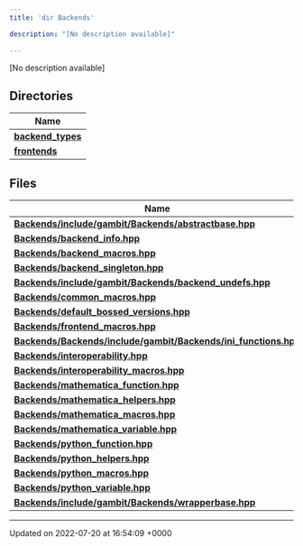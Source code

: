 ```yaml
---
title: 'dir Backends'

description: "[No description available]"

---
```







[No description available]

## Directories

| Name           |
| -------------- |
| **[backend_types](/documentation/code/files/dir_adaf5b9f3522268d0722b5bf192fb62e/#dir-backend-types)**  |
| **[frontends](/documentation/code/files/dir_c6faa5d145e7be4b4543e56b2cb9e577/#dir-frontends)**  |

## Files

| Name           |
| -------------- |
| **[Backends/include/gambit/Backends/abstractbase.hpp](/documentation/code/files/include_2gambit_2backends_2abstractbase_8hpp/#file-include/gambit/backends/abstractbase.hpp)**  |
| **[Backends/backend_info.hpp](/documentation/code/files/backend__info_8hpp/#file-backend-info.hpp)**  |
| **[Backends/backend_macros.hpp](/documentation/code/files/backend__macros_8hpp/#file-backend-macros.hpp)**  |
| **[Backends/backend_singleton.hpp](/documentation/code/files/backend__singleton_8hpp/#file-backend-singleton.hpp)**  |
| **[Backends/include/gambit/Backends/backend_undefs.hpp](/documentation/code/files/include_2gambit_2backends_2backend__undefs_8hpp/#file-include/gambit/backends/backend-undefs.hpp)**  |
| **[Backends/common_macros.hpp](/documentation/code/files/common__macros_8hpp/#file-common-macros.hpp)**  |
| **[Backends/default_bossed_versions.hpp](/documentation/code/files/default__bossed__versions_8hpp/#file-default-bossed-versions.hpp)**  |
| **[Backends/frontend_macros.hpp](/documentation/code/files/frontend__macros_8hpp/#file-frontend-macros.hpp)**  |
| **[Backends/Backends/include/gambit/Backends/ini_functions.hpp](/documentation/code/files/backends_2include_2gambit_2backends_2ini__functions_8hpp/#file-backends/include/gambit/backends/ini-functions.hpp)**  |
| **[Backends/interoperability.hpp](/documentation/code/files/interoperability_8hpp/#file-interoperability.hpp)**  |
| **[Backends/interoperability_macros.hpp](/documentation/code/files/interoperability__macros_8hpp/#file-interoperability-macros.hpp)**  |
| **[Backends/mathematica_function.hpp](/documentation/code/files/mathematica__function_8hpp/#file-mathematica-function.hpp)**  |
| **[Backends/mathematica_helpers.hpp](/documentation/code/files/mathematica__helpers_8hpp/#file-mathematica-helpers.hpp)**  |
| **[Backends/mathematica_macros.hpp](/documentation/code/files/mathematica__macros_8hpp/#file-mathematica-macros.hpp)**  |
| **[Backends/mathematica_variable.hpp](/documentation/code/files/mathematica__variable_8hpp/#file-mathematica-variable.hpp)**  |
| **[Backends/python_function.hpp](/documentation/code/files/python__function_8hpp/#file-python-function.hpp)**  |
| **[Backends/python_helpers.hpp](/documentation/code/files/python__helpers_8hpp/#file-python-helpers.hpp)**  |
| **[Backends/python_macros.hpp](/documentation/code/files/python__macros_8hpp/#file-python-macros.hpp)**  |
| **[Backends/python_variable.hpp](/documentation/code/files/python__variable_8hpp/#file-python-variable.hpp)**  |
| **[Backends/include/gambit/Backends/wrapperbase.hpp](/documentation/code/files/include_2gambit_2backends_2wrapperbase_8hpp/#file-include/gambit/backends/wrapperbase.hpp)**  |






-------------------------------

Updated on 2022-07-20 at 16:54:09 +0000
